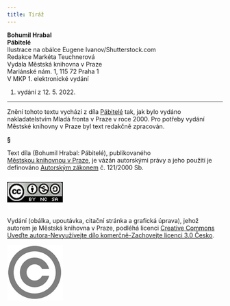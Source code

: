 ```yaml
---
title: Tiráž
---
```


**Bohumil Hrabal    
Pábitelé**  
Ilustrace na obálce Eugene Ivanov/Shutterstock.com  
Redakce Markéta Teuchnerová  
Vydala Městská knihovna v Praze  
Mariánské nám. 1, 115 72 Praha 1  
V MKP 1. elektronické vydání  
1. vydání z 12. 5. 2022.

***

Znění tohoto textu vychází z díla [Pábitelé](https://search.mlp.cz/cz/titul/pabitele/2219104/) tak, jak bylo vydáno nakladatelstvím Mladá fronta v Praze v roce 2000. Pro potřeby vydání Městské knihovny v Praze byl text redakčně zpracován.

**§**

Text díla (Bohumil Hrabal: Pábitelé), publikovaného [Městskou knihovnou v Praze](https://www.mlp.cz/cz/), je vázán autorskými právy a jeho použití je definováno [Autorským zákonem](https://www.mkcr.cz/predpisy-zakonu-709.html) č. 121/2000 Sb.

![image001.jpg](./resources/image001_fmt.jpeg)

Vydání (obálka, upoutávka, citační stránka a grafická úprava), jehož autorem je Městská knihovna v Praze, podléhá licenci [Creative Commons Uveďte autora-Nevyužívejte dílo komerčně-Zachovejte licenci 3.0 Česko](https://creativecommons.org/licenses/by-nc-sa/3.0/cz/).

  


  

![image002.jpg](./resources/image002_fmt.jpeg)